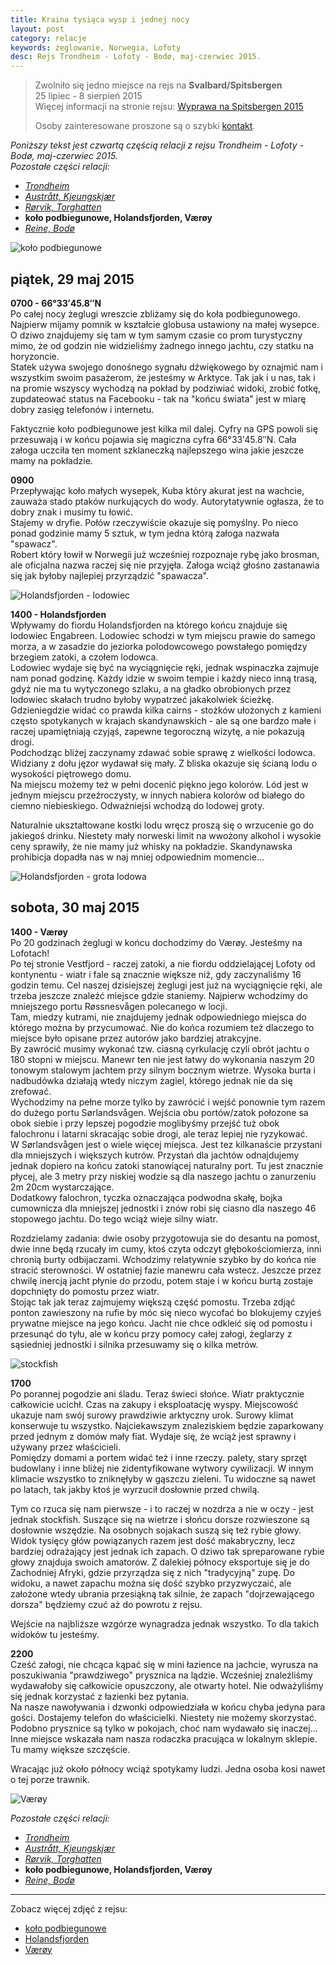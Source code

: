 ```yaml
---
title: Kraina tysiąca wysp i jednej nocy
layout: post
category: relacje
keywords: żeglowanie, Norwegia, Lofoty
desc: Rejs Trondheim - Lofoty - Bodø, maj-czerwiec 2015.
---
```


>  
> Zwolniło się jedno miejsce na rejs na **Svalbard/Spitsbergen**  
> 25 lipiec - 8 sierpień 2015   
> Więcej informacji na stronie rejsu: [Wyprawa na Spitsbergen 2015](/wyprawa-polonijna-na-spitsbergen-2015)  
>   
> Osoby zainteresowane proszone są o szybki [kontakt](/rejsy/rezerwacja.html).  
>  

*Poniższy tekst jest czwartą częścią relacji z rejsu Trondheim - Lofoty - Bodø, maj-czerwiec 2015.*  
*Pozostałe części relacji:*

* *[Trondheim](/kraina-1000-wysp-i-1-nocy/)*
* *[Austrått, Kjeungskjær](/kraina-1000-wysp-i-1-nocy-cz2/)*
* *[Rørvik, Torghatten](/kraina-1000-wysp-i-1-nocy-cz3/)*
* **koło podbiegunowe, Holandsfjorden, Værøy**
* *[Reine, Bodø](/kraina-1000-wysp-i-1-nocy-cz5/)*

![koło podbiegunowe](/img/2015/norwegia/kolo-podbiegunowe.jpg)

## piątek, 29 maj 2015
**0700 - 66°33′45.8″N**   
Po całej nocy żeglugi wreszcie zbliżamy się do koła podbiegunowego. Najpierw mijamy pomnik w kształcie globusa ustawiony na małej wysepce. O dziwo znajdujemy się tam 
w tym samym czasie co prom turystyczny mimo, że od godzin nie widzieliśmy żadnego innego jachtu, czy statku na horyzoncie.   
Statek używa swojego donośnego sygnału dźwiękowego by oznajmić nam i wszystkim swoim pasażerom, że jesteśmy w Arktyce. Tak jak i u nas, tak i na promie wszyscy wychodzą 
na pokład by podziwiać widoki, zrobić fotkę, zupdateować status na Facebooku - tak na "końcu świata" jest w miarę dobry zasięg telefonów i internetu.  

Faktycznie koło podbiegunowe jest kilka mil dalej. Cyfry na GPS powoli się przesuwają i w końcu pojawia się magiczna cyfra 66°33′45.8″N. Cała załoga uczciła ten moment 
szklaneczką najlepszego wina jakie jeszcze mamy na pokładzie.  

**0900**  
Przepływając koło małych wysepek, Kuba który akurat jest na wachcie, zauważa stado ptaków nurkujących do wody. Autorytatywnie ogłasza, że to dobry znak i musimy tu łowić.  
Stajemy w dryfie. Połów rzeczywiście okazuje się pomyślny. Po nieco ponad godzinie mamy 5 sztuk, w tym jedna którą załoga nazwała "spawacz".  
Robert który łowił w Norwegii już wcześniej rozpoznaje rybę jako brosman, ale oficjalna nazwa raczej się nie przyjęła. Załoga wciąż głośno zastanawia się jak byłoby najlepiej 
przyrządzić "spawacza".  

![Holandsfjorden - lodowiec](/img/2015/norwegia/holandsfjorden-lodowiec.jpg)

**1400 - Holandsfjorden**  
Wpływamy do fiordu Holandsfjorden na którego końcu znajduje się lodowiec Engabreen. Lodowiec schodzi w tym miejscu prawie do samego morza, a w zasadzie 
do jeziorka polodowcowego powstałego pomiędzy brzegiem zatoki, a czołem lodowca.  
Lodowiec wydaje się być na wyciągnięcie ręki, jednak wspinaczka zajmuje nam ponad godzinę. Każdy idzie w swoim tempie i każdy nieco inną trasą, gdyż nie ma tu wytyczonego
szlaku, a na gładko obrobionych przez lodowiec skałach trudno byłoby wypatrzeć jakakolwiek ścieżkę. Gdzieniegdzie widać co prawda kilka cairns - stożków ułożonych 
z kamieni często spotykanych w krajach skandynawskich - ale są one bardzo małe i raczej upamiętniają czyjąś, zapewne tegoroczną wizytę, a nie pokazują drogi.  
Podchodząc bliżej zaczynamy zdawać sobie sprawę z wielkości lodowca. Widziany z dołu jęzor wydawał się mały. Z bliska okazuje się ścianą lodu o wysokości piętrowego domu.  
Na miejscu możemy też w pełni docenić piękno jego kolorów. Lód jest w jednym miejscu przeźroczysty, w innych nabiera kolorów od białego do ciemno niebieskiego. Odważniejsi 
wchodzą do lodowej groty.  

Naturalnie ukształtowane kostki lodu wręcz proszą się o wrzucenie go do jakiegoś drinku. Niestety mały norweski limit na wwożony alkohol i wysokie ceny sprawiły, 
że nie mamy już whisky na pokładzie. Skandynawska prohibicja dopadła nas w naj mniej odpowiednim momencie...  

![Holandsfjorden - grota lodowa](/img/2015/norwegia/holandsfjorden-grota-lodowa.jpg)

## sobota, 30 maj 2015
**1400 - Værøy**  
Po 20 godzinach żeglugi w końcu dochodzimy do Værøy. Jesteśmy na Lofotach!   
Po tej stronie Vestfjord - raczej zatoki, a nie fiordu oddzielającej Lofoty od kontynentu - wiatr i fale są znacznie większe niż, gdy zaczynaliśmy 16 godzin temu. 
Cel naszej dzisiejszej żeglugi jest już na wyciągnięcie ręki, ale trzeba jeszcze znaleźć miejsce gdzie staniemy. Najpierw wchodzimy do mniejszego portu Røssnesvågen 
polecanego w locji.  
Tam, miedzy kutrami, nie znajdujemy jednak odpowiedniego miejsca do którego można by przycumować. Nie do końca rozumiem też dlaczego to miejsce było opisane przez autorów 
jako bardziej atrakcyjne.  
By zawrócić musimy wykonać tzw. ciasną cyrkulację czyli obrót jachtu o 180 stopni w miejscu. Manewr ten nie jest łatwy do wykonania naszym 20 tonowym stalowym jachtem 
przy silnym bocznym wietrze. Wysoka burta i nadbudówka działają wtedy niczym żagiel, którego jednak nie da się zrefować.   
Wychodzimy na pełne morze tylko by zawrócić i wejść ponownie tym razem do dużego portu Sørlandsvågen. Wejścia obu portów/zatok połozone sa obok siebie i przy lepszej pogodzie 
moglibyśmy przejść tuż obok falochronu i latarni skracając sobie drogi, ale teraz lepiej nie ryzykować.   
W Sørlandsvågen jest o wiele więcej miejsca. Jest tez kilkanaście przystani dla mniejszych i większych kutrów. Przystań dla jachtów odnajdujemy jednak dopiero na końcu zatoki 
stanowiącej naturalny port. Tu jest znacznie płycej, ale 3 metry przy niskiej wodzie są dla naszego jachtu o zanurzeniu 2m 20cm wystarczające.   
Dodatkowy falochron, tyczka oznaczająca podwodna skałę, bojka cumownicza dla mniejszej jednostki i znów robi się ciasno dla naszego 46 stopowego jachtu. Do tego 
wciąż wieje silny wiatr.  

Rozdzielamy zadania: dwie osoby przygotowuja sie do desantu na pomost, dwie inne będą rzucały im cumy, ktoś czyta odczyt głębokościomierza, inni chronią burty odbijaczami. 
Wchodzimy relatywnie szybko by do końca nie stracić sterowności. W ostatniej fazie manewru cała wstecz. Jeszcze przez chwilę inercją jacht płynie do przodu, potem staje 
i w końcu burtą zostaje dopchnięty do pomostu przez wiatr.  
Stojąc tak jak teraz zajmujemy większą część pomostu. Trzeba zdjąć ponton zawieszony na rufie by móc się nieco wycofać bo blokujemy czyjeś prywatne miejsce na jego końcu. 
Jacht nie chce odkleić się od pomostu i przesunąć do tyłu, ale w końcu przy pomocy całej załogi, żeglarzy z sąsiedniej jednostki i silnika przesuwamy się o kilka metrów.  

![stockfish](/img/2015/norwegia/stockfish.jpg)

**1700**  
Po porannej pogodzie ani śladu. Teraz świeci słońce. Wiatr praktycznie całkowicie ucichł. Czas na zakupy i eksploatację wyspy. Miejscowość ukazuje nam swój surowy 
prawdziwie arktyczny urok. Surowy klimat konserwuje tu wszystko. Najciekawszym znaleziskiem będzie zaparkowany przed jednym z domów mały fiat. Wydaje się, że wciąż 
jest sprawny i używany przez właścicieli.  
Pomiędzy domami a portem widać też i inne rzeczy. palety, stary sprzęt budowlany i inne bliżej nie zidentyfikowane wytwory cywilizacji. W innym klimacie wszystko 
to zniknęłyby w gąszczu zieleni. Tu widoczne są nawet po latach, tak jakby ktoś je wyrzucił dosłownie przed chwilą.  

Tym co rzuca się nam pierwsze - i to raczej w nozdrza a nie w oczy - jest jednak stockfish. Suszące się na wietrze i słońcu dorsze rozwieszone są dosłownie wszędzie. 
Na osobnych sojakach suszą się też rybie głowy. Widok tysięcy głów powiązanych razem jest dość makabryczny, lecz bardziej odrażający jest jednak ich zapach. O dziwo 
tak spreparowane rybie głowy znajduja swoich amatorów. Z dalekiej północy eksportuje się je do Zachodniej Afryki, gdzie przyrządza się z nich "tradycyjną" zupę.
Do widoku, a nawet zapachu można się dość szybko przyzwyczaić, ale założone wtedy ubrania przesiąkną tak silnie, że zapach "dojrzewającego dorsza" będziemy czuć 
aż do powrotu z rejsu.  

Wejście na najbliższe wzgórze wynagradza jednak wszystko. To dla takich widoków tu jesteśmy.  

**2200**   
Cześć załogi, nie chcąca kąpać się w mini łazience na jachcie, wyrusza na poszukiwania "prawdziwego" prysznica na lądzie. Wcześniej znaleźliśmy wydawałoby 
się całkowicie opuszczony, ale otwarty hotel. Nie odważyliśmy się jednak korzystać z łazienki bez pytania.  
Na nasze nawoływania i dzwonki odpowiedziała w końcu chyba jedyna para gości. Dostajemy telefon do właścicielki. Niestety nie możemy skorzystać. Podobno prysznice są 
tylko w pokojach, choć nam wydawało się inaczej...   
Inne miejsce wskazała nam nasza rodaczka pracująca w lokalnym sklepie. Tu mamy większe szczęście.  

Wracając już około północy wciąż spotykamy ludzi. Jedna osoba kosi nawet o tej porze trawnik.  

![Værøy](/img/2015/norwegia/vaeroy.jpg)

*Pozostałe części relacji:*

* *[Trondheim](/kraina-1000-wysp-i-1-nocy/)*
* *[Austrått, Kjeungskjær](/kraina-1000-wysp-i-1-nocy-cz2/)*
* *[Rørvik, Torghatten](/kraina-1000-wysp-i-1-nocy-cz3/)*
* **koło podbiegunowe, Holandsfjorden, Værøy**
* *[Reine, Bodø](/kraina-1000-wysp-i-1-nocy-cz5/)*

------------------------------------------------------------------------------------
Zobacz więcej zdjęć z rejsu:

* [koło podbiegunowe](https://www.facebook.com/media/set/?set=a.10152847213481820.1073741841.672761819&type=1&l=f18221d65f)
* [Holandsfjorden](https://www.facebook.com/media/set/?set=a.10152847222221820.1073741842.672761819&type=1&l=993cc41e7f)
* [Værøy](https://www.facebook.com/media/set/?set=a.10152848643196820.1073741843.672761819&type=1&l=815c1c1094)
